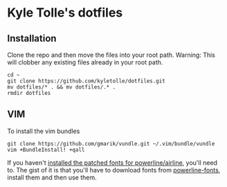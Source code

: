Kyle Tolle's dotfiles
======================

Installation
------------

Clone the repo and then move the files into your root path.
Warning: This will clobber any existing files already in your root path.

```
cd ~
git clone https://github.com/kyletolle/dotfiles.git
mv dotfiles/* . && mv dotfiles/.* .
rmdir dotfiles
```

VIM
---

To install the vim bundles
```
git clone https://github.com/gmarik/vundle.git ~/.vim/bundle/vundle
vim +BundleInstall! +qall
```

If you haven't [installed the patched fonts for powerline/airline](https://powerline.readthedocs.org/en/latest/installation/osx.html#installation-osx), you'll need to.
The gist of it is that you'll have to download fonts from [powerline-fonts](https://github.com/Lokaltog/powerline-fonts), install them and then use them.
